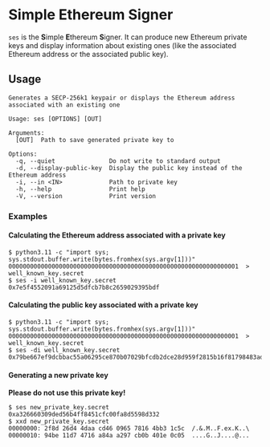 # Simple Ethereum Signer #

`ses` is the **S**imple **E**thereum **S**igner. It can produce new Ethereum private keys and display information about existing ones (like the associated Ethereum address or the associated public key).

## Usage ##

```
Generates a SECP-256k1 keypair or displays the Ethereum address associated with an existing one

Usage: ses [OPTIONS] [OUT]

Arguments:
  [OUT]  Path to save generated private key to

Options:
  -q, --quiet               Do not write to standard output
  -d, --display-public-key  Display the public key instead of the Ethereum address
  -i, --in <IN>             Path to private key
  -h, --help                Print help
  -V, --version             Print version
```

### Examples ###

#### Calculating the Ethereum address associated with a private key ####

```
$ python3.11 -c "import sys; sys.stdout.buffer.write(bytes.fromhex(sys.argv[1]))"  0000000000000000000000000000000000000000000000000000000000000001  > well_known_key.secret
$ ses -i well_known_key.secret
0x7e5f4552091a69125d5dfcb7b8c2659029395bdf
```

#### Calculating the public key associated with a private key ####

```
$ python3.11 -c "import sys; sys.stdout.buffer.write(bytes.fromhex(sys.argv[1]))"  0000000000000000000000000000000000000000000000000000000000000001  > well_known_key.secret
$ ses -di well_known_key.secret
0x79be667ef9dcbbac55a06295ce870b07029bfcdb2dce28d959f2815b16f81798483ada7726a3c4655da4fbfc0e1108a8fd17b448a68554199c47d08ffb10d4b8
```

#### Generating a new private key ####

**Please do not use this private key!**

```
$ ses new_private_key.secret
0xa326660309ded56b4ff8451cfc00fa8d5598d332
$ xxd new_private_key.secret
00000000: 2f8d 26d4 4daa cd46 0965 7816 4bb3 1c5c  /.&.M..F.ex.K..\
00000010: 94be 11d7 4716 a84a a297 cb0b 401e 0c05  ....G..J....@...
```

